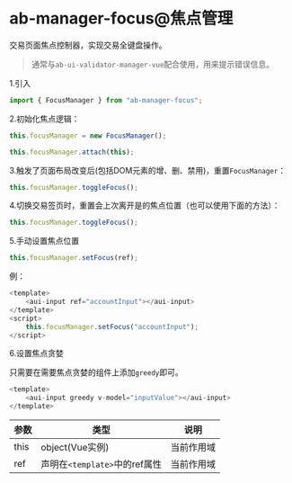 # ab-manager-focus@焦点管理

交易页面焦点控制器，实现交易全键盘操作。

> 通常与`ab-ui-validator-manager-vue`配合使用，用来提示错误信息。

1.引入

```js
import { FocusManager } from "ab-manager-focus";
```

2.初始化焦点逻辑：

```js
this.focusManager = new FocusManager();

this.focusManager.attach(this);
```

3.触发了页面布局改变后(包括DOM元素的增、删、禁用)，重置`FocusManager`：

```js
this.focusManager.toggleFocus();
```

4.切换交易签页时，重置会上次离开是的焦点位置（也可以使用下面的方法）：

```js
this.focusManager.toggleFocus();
```

5.手动设置焦点位置

```js
this.focusManager.setFocus(ref);
```

例：
```js
<template>
    <aui-input ref="accountInput"></aui-input>
</template>
<script>
    this.focusManager.setFocus("accountInput");
</script>
```

6.设置焦点贪婪

只需要在需要焦点贪婪的组件上添加`greedy`即可。

```js
<template>
    <aui-input greedy v-model="inputValue"></aui-input>
</template>
```


| 参数     | 类型 | 说明 |
| -------- | --- | --- |
| this | object(Vue实例) | 当前作用域 |
| ref | 声明在`<template>`中的ref属性 | 当前作用域 |
